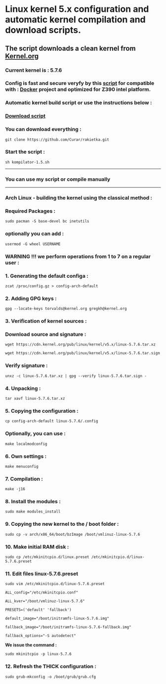 
# Linux kernel 5.x configuration and automatic kernel compilation and download scripts.
## The script downloads a clean kernel from [Kernel.org](https://kernel.org)
### Current kernel is : 5.7.6
### Config is fast and secure veryfy by this [script](https://github.com/moby/moby/blob/master/contrib/check-config.sh) for compatible with : [Docker](https://docs.docker.com) project and optimized for Z390 intel platform.
### Automatic kernel build script or use the instructions below :
### [Download script](https://github.com/Curar/rakietka/releases/download/1.5/kompilator-1.5.sh)
### You can download everything :
`git clone https://github.com/Curar/rakietka.git`
### Start the script :
`sh kompilator-1.5.sh`
***
### You can use my script or compile manually
***
### Arch Linux - building the kernel using the classical method :
### Required Packages :
`sudo pacman -S base-devel bc inetutils`
### optionally you can add :
`usermod -G wheel USERNAME`
### WARNING !!! we perform operations from 1 to 7 on a regular user :
### 1. Generating the default configa :
`zcat /proc/config.gz > config-arch-default`
### 2. Adding GPG keys :
 `gpg --locate-keys torvalds@kernel.org gregkh@kernel.org`
### 3. Verification of kernel sources :
### Download source and signature :
 `wget https://cdn.kernel.org/pub/linux/kernel/v5.x/linux-5.7.6.tar.xz`

 `wget https://cdn.kernel.org/pub/linux/kernel/v5.x/linux-5.7.6.tar.sign`
### Verify signature :
 `unxz -c linux-5.7.6.tar.xz | gpg --verify linux-5.7.6.tar.sign -`
### 4. Unpacking :
 `tar xavf linux-5.7.6.tar.xz`
### 5. Copying the configuration :
 `cp config-arch-default linux-5.7.6/.config`
### Optionally, you can use :
 `make localmodconfig`
### 6. Own settings :
 `make menuconfig`
### 7. Compilation :
 `make -j16`
### 8. Install the modules :
 `sudo make modules_install`
### 9. Copying the new kernel to the / boot folder :
 `sudo cp -v arch/x86_64/boot/bzImage /boot/vmlinuz-linux-5.7.6`
### 10. Make initial RAM disk :
 `sudo cp /etc/mkinitcpio.d/linux.preset /etc/mkinitcpio.d/linux-5.7.6.preset`
### 11. Edit files linux-5.7.6.preset
 `sudo vim /etc/mkinitcpio.d/linux-5.7.6.preset`

 ```
 ALL_config="/etc/mkinitcpio.conf"

 ALL_kver="/boot/vmlinuz-linux-5.7.6"

 PRESETS=('default' 'fallback')

 default_image="/boot/initramfs-linux-5.7.6.img"

 fallback_image="/boot/initramfs-linux-5.7.6-fallback.img"

 fallback_options="-S autodetect"
 ```

**We issue the command :**

 `sudo mkinitcpio -p linux-5.7.6`

### 12. Refresh the THICK configuration :
 `sudo grub-mkconfig -o /boot/grub/grub.cfg`


